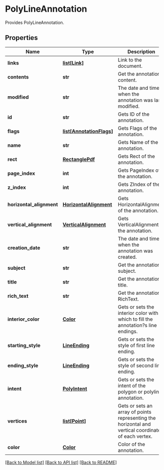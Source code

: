 # PolyLineAnnotation
Provides PolyLineAnnotation.

## Properties
Name | Type | Description | Notes
------------ | ------------- | ------------- | -------------
**links** | [**list[Link]**](Link.md) | Link to the document. | [optional] 
**contents** | **str** | Get the annotation content. | [optional] 
**modified** | **str** | The date and time when the annotation was last modified. | [optional] 
**id** | **str** | Gets ID of the annotation. | [optional] 
**flags** | [**list[AnnotationFlags]**](AnnotationFlags.md) | Gets Flags of the annotation. | [optional] 
**name** | **str** | Gets Name of the annotation. | [optional] 
**rect** | [**RectanglePdf**](RectanglePdf.md) | Gets Rect of the annotation. | [optional] 
**page_index** | **int** | Gets PageIndex of the annotation. | [optional] 
**z_index** | **int** | Gets ZIndex of the annotation. | [optional] 
**horizontal_alignment** | [**HorizontalAlignment**](HorizontalAlignment.md) | Gets HorizontalAlignment of the annotation. | [optional] 
**vertical_alignment** | [**VerticalAlignment**](VerticalAlignment.md) | Gets VerticalAlignment of the annotation. | [optional] 
**creation_date** | **str** | The date and time when the annotation was created. | [optional] 
**subject** | **str** | Get the annotation subject. | [optional] 
**title** | **str** | Get the annotation title. | [optional] 
**rich_text** | **str** | Get the annotation RichText. | [optional] 
**interior_color** | [**Color**](Color.md) | Gets or sets the interior color with which to fill the annotation?s line endings. | [optional] 
**starting_style** | [**LineEnding**](LineEnding.md) | Gets or sets the style of first line ending. | [optional] 
**ending_style** | [**LineEnding**](LineEnding.md) | Gets or sets the style of second line ending. | [optional] 
**intent** | [**PolyIntent**](PolyIntent.md) | Gets or sets the intent of the polygon or polyline annotation. | [optional] 
**vertices** | [**list[Point]**](Point.md) | Gets or sets an array of points representing the horizontal and vertical coordinates of each vertex. | [optional] 
**color** | [**Color**](Color.md) | Color of the annotation. | [optional] 

[[Back to Model list]](../README.md#documentation-for-models) [[Back to API list]](../README.md#documentation-for-api-endpoints) [[Back to README]](../README.md)


